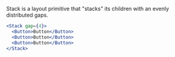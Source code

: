 Stack is a layout primitive that "stacks" its children with an evenly distributed gaps.

```jsx
<Stack gap={4}>
  <Button>Button</Button>
  <Button>Button</Button>
  <Button>Button</Button>
</Stack>
```

